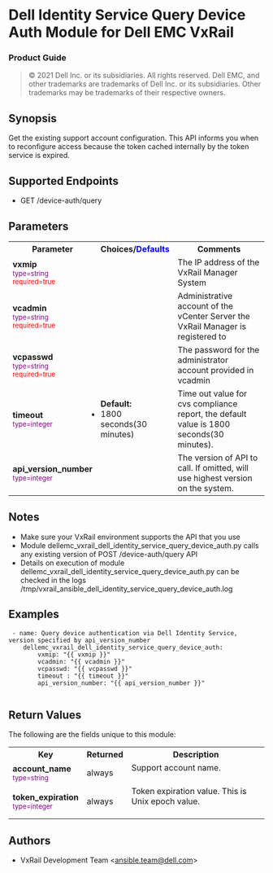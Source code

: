 **Dell Identity Service Query Device Auth Module for Dell EMC VxRail**
=========================================

### Product Guide

> © 2021 Dell Inc. or its subsidiaries. All rights reserved. Dell 
> EMC, and other trademarks are trademarks of Dell Inc. or its 
> subsidiaries. Other trademarks may be trademarks of their respective owners. 

Synopsis
--------
Get the existing support account configuration. This API informs you when to reconfigure access because the token cached internally by the token service is expired.

Supported Endpoints
--------

* GET /device-auth/query
  

Parameters
----------

<table border="0" cellpadding="0" class="documentation-table">
    <tr>
        <th colspan="1">Parameter</th>
        <th>Choices/<font color="blue">Defaults</font></th>
        <th width="100%">Comments</th>
    </tr>
    <tr>
        <td colspan="1">
            <div class="ansibleOptionAnchor" id="parameter-host_name"></div>
            <b>vxmip</b>
            <a class="ansibleOptionLink" href="#parameter-host_name" title="Permalink to this option"></a>
            <div style="font-size: small">
                <span style="color: purple">type=string</span>
                <br>
                <span style="color: red">required=true</span>
            </div>
        </td>
        <td></td>
        <td>
            <div>The IP address of the VxRail Manager System</div>
        </td>
    </tr>
    <tr>
        <td colspan="1">
            <div class="ansibleOptionAnchor" id="parameter-host_name"></div>
            <b>vcadmin</b>
            <a class="ansibleOptionLink" href="#parameter-host_name" title="Permalink to this option"></a>
            <div style="font-size: small">
                <span style="color: purple">type=string</span>
                <br>
                <span style="color: red">required=true</span>
            </div>
        </td>
        <td></td>
        <td>
            <div></div>
            <div>Administrative account of the vCenter Server the VxRail Manager is registered to</div>
        </td>
    </tr>
    <tr>
        <td colspan="1">
            <div class="ansibleOptionAnchor" id="parameter-host_name"></div>
            <b>vcpasswd</b>
            <a class="ansibleOptionLink" href="#parameter-host_name" title="Permalink to this option"></a>
            <div style="font-size: small">
                <span style="color: purple">type=string</span>
                <br>
                <span style="color: red">required=true</span>
            </div>
        </td>
        <td></td>
        <td>
            <div></div>
            <div>The password for the administrator account provided in vcadmin</div>
        </td>
    </tr>
    <tr>
        <td colspan="1">
            <div class="ansibleOptionAnchor" id="parameter-state"></div>
            <b>timeout</b>
            <a class="ansibleOptionLink" href="#parameter-state" title="Permalink to this option"></a>
            <div style="font-size: small">
                <span style="color: purple">type=integer</span>
                <br>
                <span style="color: red"></span>
            </div>
        </td>
        <td>
            <ul style="margin: 0; padding: 0">
                <b>Default:</b>
                <li>1800 seconds(30 minutes)</li>
            </ul>
        </td>
        <td>
            <div></div>
            <div>Time out value for cvs compliance report, the default value is
                1800 seconds(30 minutes).</div>
        </td>
    </tr>
    <tr>
        <td colspan="1">
            <div class="ansibleOptionAnchor" id="parameter-state"></div>
            <b>api_version_number</b>
            <a class="ansibleOptionLink" href="#parameter-state" title="Permalink to this option"></a>
            <div style="font-size: small">
                <span style="color: purple">type=integer</span>
                <br>
                <span style="color: red"></span>
            </div>
        </td>
        <td></td>
        <td>
            <div></div>
            <div>The version of API to call. If omitted, will use highest version on the system.</div>
        </td>
    </tr>
</table>

Notes
-----

- Make sure your VxRail environment supports the API that you use
- Module dellemc_vxrail_dell_identity_service_query_device_auth.py calls any existing version of POST /device-auth/query API
- Details on execution of module dellemc_vxrail_dell_identity_service_query_device_auth.py can be checked in the logs /tmp/vxrail_ansible_dell_identity_service_query_device_auth.log


Examples
--------

``` yaml+jinja
 - name: Query device authentication via Dell Identity Service, version specified by api_version_number
    dellemc_vxrail_dell_identity_service_query_device_auth:
        vxmip: "{{ vxmip }}"
        vcadmin: "{{ vcadmin }}"
        vcpasswd: "{{ vcpasswd }}"
        timeout : "{{ timeout }}"
        api_version_number: "{{ api_version_number }}"
        
```
Return Values
-------------

The following are the fields unique to this module:

<table border=0 cellpadding=0 class="documentation-table">
    <tr>
        <th colspan="2">Key</th>
        <th>Returned</th>
        <th width="100%">Description</th>
    </tr>
    <tr>
        <td colspan="2">
            <div class="ansibleOptionAnchor" id="return-account_name"></div>
            <b>account_name</b>
            <a class="ansibleOptionLink" href="#return-account_name" title="Permalink to this return value"></a>
            <div style="font-size: small">
                <span style="color: purple">type=string</span>
            </div>
        </td>
        <td>always</td>
        <td>
            <div>Support account name.</div>
            <br/>
        </td>
    </tr>
    <tr>
        <td colspan="2">
            <div class="ansibleOptionAnchor" id="return-token_expiration"></div>
            <b>token_expiration</b>
            <a class="ansibleOptionLink" href="#return-token_expiration" title="Permalink to this return value"></a>
            <div style="font-size: small">
                <span style="color: purple">type=integer</span>
            </div>
        </td>
        <td>always</td>
        <td>
            <div>Token expiration value. This is Unix epoch value.</div>
            <br/>
        </td>
    </tr>
</table>

Authors
-------

- VxRail Development Team &lt;<ansible.team@dell.com>&gt;
